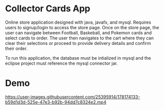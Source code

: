 # Collector Cards App
Online store application designed with java, javafx, and mysql. Requires users to signup/login to access the store page. Once on the store page, the user can navigate between Football, Baskeball, and Pokemon cards and select cards to order. The user then navigates to the cart where they can clear their selections or proceed to provide delivery details and confirm their order.

To run this application, the database must be intialized in mysql and the eclipse project must reference the mysql connector jar.

# Demo
https://user-images.githubusercontent.com/25395914/178174133-b59d1d3d-525e-47e3-b92b-94dd7c8324e2.mp4

